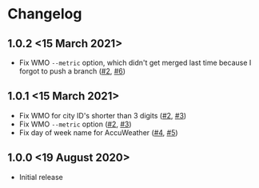 # Changelog

## 1.0.2 <15 March 2021>

- Fix WMO `--metric` option, which didn't get merged last time because I forgot to push a branch ([#2](https://github.com/scolby33/weather_kindle/issues/2), [#6](https://github.com/scolby33/weather_kindle/pulls/6))

## 1.0.1 <15 March 2021>

- Fix WMO for city ID's shorter than 3 digits ([#2](https://github.com/scolby33/weather_kindle/issues/2), [#3](https://github.com/scolby33/weather_kindle/pulls/3))
- Fix WMO `--metric` option ([#2](https://github.com/scolby33/weather_kindle/issues/2), [#3](https://github.com/scolby33/weather_kindle/pulls/3))
- Fix day of week name for AccuWeather ([#4](https://github.com/scolby33/weather_kindle/issues/4), [#5](https://github.com/scolby33/weather_kindle/pulls/5))

## 1.0.0 <19 August 2020>

- Initial release

